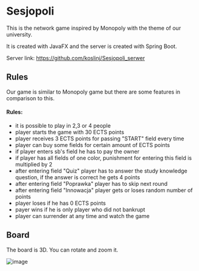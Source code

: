 # Sesjopoli
This is the network game inspired by Monopoly with the theme of our university. 

It is created with JavaFX and the server is created with Spring Boot.

Server link: https://github.com/koslinj/Sesjopoli_serwer

## Rules
Our game is similar to Monopoly game but there are some features in comparison to this.

#### Rules:
- it is possible to play in 2,3 or 4 people
- player starts the game with 30 ECTS points
- player receives 3 ECTS points for passing "START" field every time
- player can buy some fields for certain amount of ECTS points
- if player enters sb's field he has to pay the owner
- if player has all fields of one color, punishment for entering this field is multiplied by 2
- after entering field "Quiz" player has to answer the study knowledge question, if the answer is correct he gets 4 points
- after entering field "Poprawka" player has to skip next round
- after entering field "Innowacja" player gets or loses random number of points
- player loses if he has 0 ECTS points
- payer wins if he is only player who did not bankrupt
- player can surrender at any time and watch the game

## Board
The board is 3D. You can rotate and zoom it.

![image](https://github.com/b4rtm/Sesjopoli/assets/97225620/d3b1128f-2558-448c-b0d2-23bf84fa1f7a)

